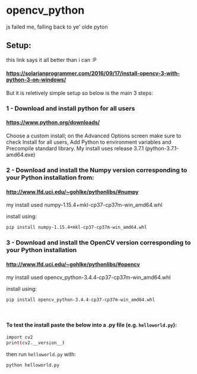 # **opencv_python**
js failed me, falling back to ye' olde pyton
 
## Setup:

this link says it all better than i can :P
#### https://solarianprogrammer.com/2016/09/17/install-opencv-3-with-python-3-on-windows/

But it is reletively simple setup so below is the main 3 steps:

### 1 - **Download and install python for all users**
#### https://www.python.org/downloads/
Choose a custom install; on the Advanced Options screen make sure to check Install for all users, Add Python to environment variables and Precompile standard library.
My install uses release 3.7.1 (python-3.7.1-amd64.exe)

### 2 - **Download and install the Numpy version corresponding to your Python installation from:**
#### http://www.lfd.uci.edu/~gohlke/pythonlibs/#numpy
my install used numpy-1.15.4+mkl-cp37-cp37m-win_amd64.whl

install using: 
```bash
pip install numpy-1.15.4+mkl-cp37-cp37m-win_amd64.whl
```

### 3 - **Download and install the OpenCV version corresponding to your Python installation**
#### http://www.lfd.uci.edu/~gohlke/pythonlibs/#opencv
my install used opencv_python-3.4.4-cp37-cp37m-win_amd64.whl 

install using: 
```bash
pip install opencv_python-3.4.4-cp37-cp37m-win_amd64.whl
```
<br>

#### To test the install paste the below into a .py file (e.g. `helloworld.py`):
```bash
import cv2 
print(cv2.__version__)
```

then run `helloworld.py` with:
```bash
python helloworld.py
```